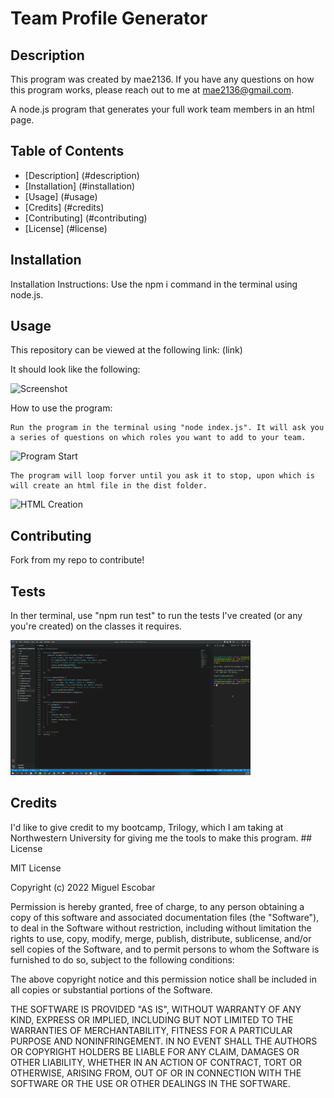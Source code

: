 
  # Team Profile Generator
  ## Description
  
  This program was created by mae2136. If you have any questions on how this program works, please reach out to me at mae2136@gmail.com.

  A node.js program that generates your full work team members in an html page.
  
  ## Table of Contents
  
  - [Description] (#description)
  - [Installation] (#installation)
  - [Usage] (#usage)
  - [Credits] (#credits)
  - [Contributing] (#contributing)
  - [License] (#license)
  
  ## Installation
  
  Installation Instructions: Use the npm i command in the terminal using node.js.
  
  ## Usage
  This repository can be viewed at the following link: (link)
  
  It should look like the following:
  
  ![Screenshot](./lib/Images/)
  
  How to use the program:
  ```
  Run the program in the terminal using "node index.js". It will ask you a series of questions on which roles you want to add to your team.
  ```
  ![Program Start](./lib/Images/)

  ```
  The program will loop forver until you ask it to stop, upon which is will create an html file in the dist folder.
  ```
  ![HTML Creation](./lib/Images/)

  ## Contributing
  
  Fork from my repo to contribute!
  
  ## Tests
  
  In ther terminal, use "npm run test" to run the tests I've created (or any you're created) on the classes it requires.
  
  ![Test Gif](./lib/Images/test_gif.gif)

  ## Credits
  
  I'd like to give credit to my bootcamp, Trilogy, which I am taking at Northwestern University for giving me the tools to make this program.
    ## License
  
  MIT License

Copyright (c) 2022 Miguel Escobar

Permission is hereby granted, free of charge, to any person obtaining a copy
of this software and associated documentation files (the "Software"), to deal
in the Software without restriction, including without limitation the rights
to use, copy, modify, merge, publish, distribute, sublicense, and/or sell
copies of the Software, and to permit persons to whom the Software is
furnished to do so, subject to the following conditions:

The above copyright notice and this permission notice shall be included in all
copies or substantial portions of the Software.

THE SOFTWARE IS PROVIDED "AS IS", WITHOUT WARRANTY OF ANY KIND, EXPRESS OR
IMPLIED, INCLUDING BUT NOT LIMITED TO THE WARRANTIES OF MERCHANTABILITY,
FITNESS FOR A PARTICULAR PURPOSE AND NONINFRINGEMENT. IN NO EVENT SHALL THE
AUTHORS OR COPYRIGHT HOLDERS BE LIABLE FOR ANY CLAIM, DAMAGES OR OTHER
LIABILITY, WHETHER IN AN ACTION OF CONTRACT, TORT OR OTHERWISE, ARISING FROM,
OUT OF OR IN CONNECTION WITH THE SOFTWARE OR THE USE OR OTHER DEALINGS IN THE
SOFTWARE.

